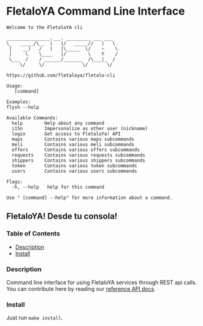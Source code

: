 # FletaloYA Command Line Interface

```
Welcome to the FletaloYA cli

________________.___. _________ ___ ___
\_   _____/\__  |   |/   _____//   |   \
 |    __)   /   |   |\_____  \/    ~    \
 |     \    \____   |/        \    Y    /
 \___  /    / ______/_______  /\___|_  /
     \/     \/              \/       \/

https://github.com/fletaloya/fletalo-cli

Usage:
   [command]

Examples:
flysh --help

Available Commands:
  help        Help about any command
  i15n        Impersonalize as other user (nickname)
  login       Get access to FletaloYa! API
  maps        Contains various maps subcommands
  meli        Contains various meli subcommands
  offers      Contains various offers subcommands
  requests    Contains various requests subcommands
  shippers    Contains various shippers subcommands
  token       Contains various token subcommands
  users       Contains various users subcommands

Flags:
  -h, --help   help for this command

Use " [command] --help" for more information about a command.
```

## FletaloYA! Desde tu consola!

### Table of Contents
- [Description](#description)
- [Install](#install)


### Description

Command line interface for using FletaloYA services through REST api calls.
You can contribute here by reading our [reference API docs](https://api.fletti.com/docs/index.html).

### Install

Just run `make install`.
